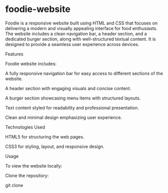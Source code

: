 # foodie-website
Foodie is a responsive website built using HTML and CSS that focuses on delivering a modern and visually appealing interface for food enthusiasts. The website includes a clean navigation bar, a header section, and a dedicated burger section, along with well-structured textual content. It is designed to provide a seamless user experience across devices.

Features

Foodie website includes:

A fully responsive navigation bar for easy access to different sections of the website.

A header section with engaging visuals and concise content.

A burger section showcasing menu items with structured layouts.

Text content styled for readability and professional presentation.

Clean and minimal design emphasizing user experience.

Technologies Used

HTML5 for structuring the web pages.

CSS3 for styling, layout, and responsive design.

Usage

To view the website locally:

Clone the repository:

git clone <repository-url>
